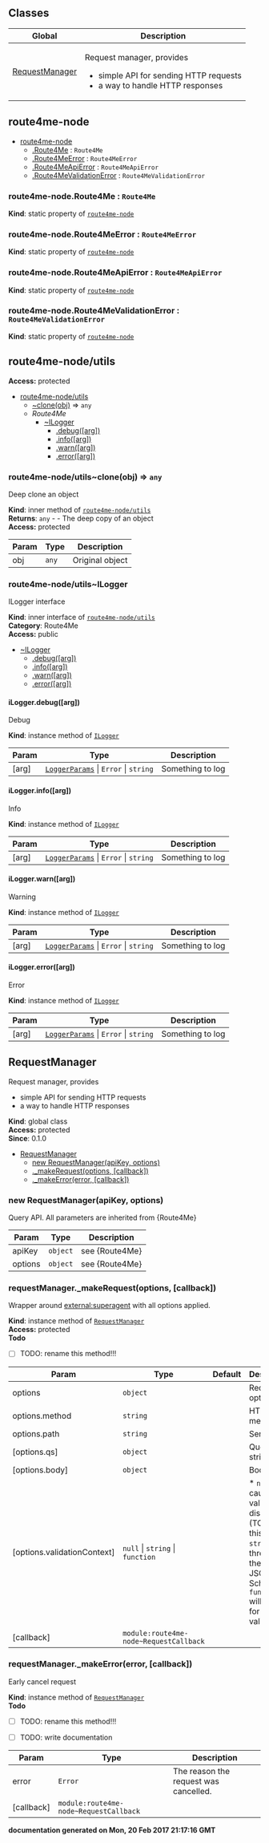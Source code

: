 ## Classes

<table>
  <thead>
    <tr>
      <th>Global</th><th>Description</th>
    </tr>
  </thead>
  <tbody>
<tr>
    <td><a href="#RequestManager">RequestManager</a></td>
    <td><p>Request manager, provides</p>
<ul>
<li>simple API for sending HTTP requests</li>
<li>a way to handle HTTP responses</li>
</ul>
</td>
    </tr>
</tbody>
</table>

<a name="module_route4me-node"></a>

## route4me-node

* [route4me-node](#module_route4me-node)
    * [.Route4Me](#module_route4me-node.Route4Me) : <code>Route4Me</code>
    * [.Route4MeError](#module_route4me-node.Route4MeError) : <code>Route4MeError</code>
    * [.Route4MeApiError](#module_route4me-node.Route4MeApiError) : <code>Route4MeApiError</code>
    * [.Route4MeValidationError](#module_route4me-node.Route4MeValidationError) : <code>Route4MeValidationError</code>

<a name="module_route4me-node.Route4Me"></a>

### route4me-node.Route4Me : <code>Route4Me</code>
**Kind**: static property of <code>[route4me-node](#module_route4me-node)</code>  
<a name="module_route4me-node.Route4MeError"></a>

### route4me-node.Route4MeError : <code>Route4MeError</code>
**Kind**: static property of <code>[route4me-node](#module_route4me-node)</code>  
<a name="module_route4me-node.Route4MeApiError"></a>

### route4me-node.Route4MeApiError : <code>Route4MeApiError</code>
**Kind**: static property of <code>[route4me-node](#module_route4me-node)</code>  
<a name="module_route4me-node.Route4MeValidationError"></a>

### route4me-node.Route4MeValidationError : <code>Route4MeValidationError</code>
**Kind**: static property of <code>[route4me-node](#module_route4me-node)</code>  
<a name="module_route4me-node/utils"></a>

## route4me-node/utils
**Access:** protected  

* [route4me-node/utils](#module_route4me-node/utils)
    * [~clone(obj)](#module_route4me-node/utils..clone) ⇒ <code>any</code>
    * _Route4Me_
        * [~ILogger](#module_route4me-node/utils..ILogger)
            * [.debug([arg])](#module_route4me-node/utils..ILogger+debug)
            * [.info([arg])](#module_route4me-node/utils..ILogger+info)
            * [.warn([arg])](#module_route4me-node/utils..ILogger+warn)
            * [.error([arg])](#module_route4me-node/utils..ILogger+error)

<a name="module_route4me-node/utils..clone"></a>

### route4me-node/utils~clone(obj) ⇒ <code>any</code>
Deep clone an object

**Kind**: inner method of <code>[route4me-node/utils](#module_route4me-node/utils)</code>  
**Returns**: <code>any</code> - - The deep copy of an object  
**Access:** protected  

| Param | Type | Description |
| --- | --- | --- |
| obj | <code>any</code> | Original object |

<a name="module_route4me-node/utils..ILogger"></a>

### route4me-node/utils~ILogger
ILogger interface

**Kind**: inner interface of <code>[route4me-node/utils](#module_route4me-node/utils)</code>  
**Category**: Route4Me  
**Access:** public  

* [~ILogger](#module_route4me-node/utils..ILogger)
    * [.debug([arg])](#module_route4me-node/utils..ILogger+debug)
    * [.info([arg])](#module_route4me-node/utils..ILogger+info)
    * [.warn([arg])](#module_route4me-node/utils..ILogger+warn)
    * [.error([arg])](#module_route4me-node/utils..ILogger+error)

<a name="module_route4me-node/utils..ILogger+debug"></a>

#### iLogger.debug([arg])
Debug

**Kind**: instance method of <code>[ILogger](#module_route4me-node/utils..ILogger)</code>  

| Param | Type | Description |
| --- | --- | --- |
| [arg] | <code>[LoggerParams](#ILogger..LoggerParams)</code> &#124; <code>Error</code> &#124; <code>string</code> | Something to log |

<a name="module_route4me-node/utils..ILogger+info"></a>

#### iLogger.info([arg])
Info

**Kind**: instance method of <code>[ILogger](#module_route4me-node/utils..ILogger)</code>  

| Param | Type | Description |
| --- | --- | --- |
| [arg] | <code>[LoggerParams](#ILogger..LoggerParams)</code> &#124; <code>Error</code> &#124; <code>string</code> | Something to log |

<a name="module_route4me-node/utils..ILogger+warn"></a>

#### iLogger.warn([arg])
Warning

**Kind**: instance method of <code>[ILogger](#module_route4me-node/utils..ILogger)</code>  

| Param | Type | Description |
| --- | --- | --- |
| [arg] | <code>[LoggerParams](#ILogger..LoggerParams)</code> &#124; <code>Error</code> &#124; <code>string</code> | Something to log |

<a name="module_route4me-node/utils..ILogger+error"></a>

#### iLogger.error([arg])
Error

**Kind**: instance method of <code>[ILogger](#module_route4me-node/utils..ILogger)</code>  

| Param | Type | Description |
| --- | --- | --- |
| [arg] | <code>[LoggerParams](#ILogger..LoggerParams)</code> &#124; <code>Error</code> &#124; <code>string</code> | Something to log |

<a name="RequestManager"></a>

## RequestManager
Request manager, provides
* simple API for sending HTTP requests
* a way to handle HTTP responses

**Kind**: global class  
**Access:** protected  
**Since**: 0.1.0  

* [RequestManager](#RequestManager)
    * [new RequestManager(apiKey, options)](#new_RequestManager_new)
    * [._makeRequest(options, [callback])](#RequestManager+_makeRequest)
    * [._makeError(error, [callback])](#RequestManager+_makeError)

<a name="new_RequestManager_new"></a>

### new RequestManager(apiKey, options)
Query API. All parameters are inherited from {Route4Me}


| Param | Type | Description |
| --- | --- | --- |
| apiKey | <code>object</code> | see {Route4Me} |
| options | <code>object</code> | see {Route4Me} |

<a name="RequestManager+_makeRequest"></a>

### requestManager._makeRequest(options, [callback])
Wrapper around [external:superagent](external:superagent) with all options applied.

**Kind**: instance method of <code>[RequestManager](#RequestManager)</code>  
**Access:** protected  
**Todo**

- [ ] TODO: rename this method!!!


| Param | Type | Default | Description |
| --- | --- | --- | --- |
| options | <code>object</code> |  | Request options |
| options.method | <code>string</code> |  | HTTP method |
| options.path | <code>string</code> |  | Server path |
| [options.qs] | <code>object</code> |  | Query string |
| [options.body] | <code>object</code> |  | Body |
| [options.validationContext] | <code>null</code> &#124; <code>string</code> &#124; <code>function</code> | <code></code> | * `null` cause validation disabled (TODO: test this case) * `string` is threated as the name of JSON Schema * `function` will be used for validation. |
| [callback] | <code>module:route4me-node~RequestCallback</code> |  |  |

<a name="RequestManager+_makeError"></a>

### requestManager._makeError(error, [callback])
Early cancel request

**Kind**: instance method of <code>[RequestManager](#RequestManager)</code>  
**Todo**

- [ ] TODO: rename this method!!!
- [ ] TODO: write documentation


| Param | Type | Description |
| --- | --- | --- |
| error | <code>Error</code> | The reason the request was cancelled. |
| [callback] | <code>module:route4me-node~RequestCallback</code> |  |

**documentation generated on Mon, 20 Feb 2017 21:17:16 GMT**
